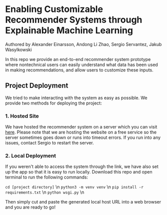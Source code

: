 # Enabling Customizable Recommender Systems through Explainable Machine Learning
Authored by Alexander Einarsson, Andong Li Zhao, Sergio Servantez, Jakub Wasylkowski


In this repo we provide an end-to-end recommender system prototype where nontechnical users can easily understand what data has been used in making recommendations, and allow users to customize these inputs.

## Project Deployment

We tried to make interacting with the system as easy as possible. We provide two methods for deploying the project:

### 1. Hosted Site
We have hosted the recommender system on a server which you can visit [here](https://hcml-project.herokuapp.com/). Please note that we are hosting the website on a free service so the server sometimes goes down or runs into timeout errors. If you run into any issues, contact Sergio to restart the server. 

### 2. Local Deployment
If you weren't able to access the system through the link, we have also set up the app so that it is easy to run locally. Download this repo and open terminal to run the following commands:

`cd [project directory]` \n
`python3 -m venv venv` \n
`pip install -r requirements.txt` \n
`python wsgi.py` \n

Then simply cut and paste the generated local host URL into a web browser and you are ready to go!
